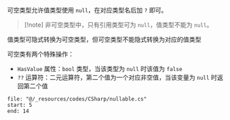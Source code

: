 可空类型允许值类型使用 `null`，在对应类型名后加 `?` 即可。

> [!note] 非可空类型中，只有引用类型可为 `null`，值类型不能为 `null`。

值类型可隐式转换为可空类型，但可空类型不能隐式转换为对应的值类型

可空类有两个特殊操作：
- `HasValue` 属性：`bool` 类型，当该类型为 `null` 时该值为 `false`
- `??` 运算符：二元运算符，第二个值为一个对应非空值，当该变量为 `null` 时返回第二个值

```reference
file: "@/_resources/codes/CSharp/nullable.cs"
start: 5
end: 14
```
